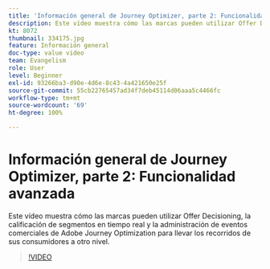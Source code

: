 ```yaml
---
title: 'Información general de Journey Optimizer, parte 2: Funcionalidad avanzada'
description: Este vídeo muestra cómo las marcas pueden utilizar Offer Decisioning, la calificación de segmentos en tiempo real y la administración de eventos comerciales de Adobe Journey Optimization para llevar los recorridos de sus consumidores a otro nivel.
kt: 8072
thumbnail: 334175.jpg
feature: Información general
doc-type: value video
team: Evangelism
role: User
level: Beginner
exl-id: 93266ba3-d90e-4d6e-8c43-4a421650e25f
source-git-commit: 55cb22765457ad34f7deb45114d06aaa5c4466fc
workflow-type: tm+mt
source-wordcount: '69'
ht-degree: 100%

---
```


# Información general de Journey Optimizer, parte 2: Funcionalidad avanzada

Este vídeo muestra cómo las marcas pueden utilizar Offer Decisioning, la calificación de segmentos en tiempo real y la administración de eventos comerciales de Adobe Journey Optimization para llevar los recorridos de sus consumidores a otro nivel.

>[!VIDEO](https://video.tv.adobe.com/v/334175?quality=12)
